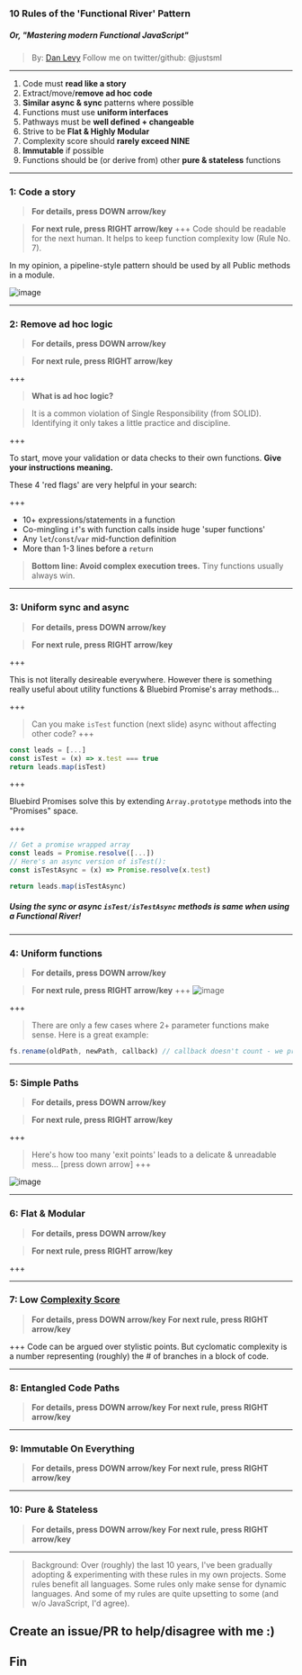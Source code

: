 ### 10 Rules of the 'Functional River' Pattern
##### _Or, "Mastering modern Functional JavaScript"_

> By: [Dan Levy](http://www.danlevy.net)
> Follow me on twitter/github: @justsml

---

1. Code must **read like a story**
1. Extract/move/**remove ad hoc code**
1. **Similar async & sync** patterns where possible
1. Functions must use **uniform interfaces**
1. Pathways must be **well defined + changeable**
1. Strive to be **Flat & Highly Modular**
1. Complexity score should **rarely exceed NINE**
1. **Immutable** if possible
1. Functions should be (or derive from) other **pure & stateless** functions

---

### 1: Code a story
> **For details, press DOWN arrow/key**

> **For next rule, press RIGHT arrow/key**
+++
Code should be readable for the next human. It helps to keep function complexity low (Rule No. 7).

In my opinion, a pipeline-style pattern should be used by all Public methods in a module.

![image](https://user-images.githubusercontent.com/397632/28991302-31268d8e-7943-11e7-9d67-28e172f9cbf2.png)

---

### 2: Remove ad hoc logic
> **For details, press DOWN arrow/key**

> **For next rule, press RIGHT arrow/key**

+++

> **What is ad hoc logic?**

> It is a common violation of Single Responsibility (from SOLID). Identifying it only takes a little practice and discipline.

+++

To start, move your validation or data checks to their own functions. **Give your instructions meaning.**

These 4 'red flags' are very helpful in your search:

+++

* 10+ expressions/statements in a function
* Co-mingling `if`'s with function calls inside huge 'super functions'
* Any `let`/`const`/`var` mid-function definition
* More than 1-3 lines before a `return`

> **Bottom line: Avoid complex execution trees.** Tiny functions usually always win.

---

### 3: Uniform sync and async
> **For details, press DOWN arrow/key**

> **For next rule, press RIGHT arrow/key**

+++

This is not literally desireable everywhere.
However there is something really useful about utility functions & Bluebird Promise's array methods...

+++

> Can you make `isTest` function (next slide) async without affecting other code?
+++

```js
const leads = [...]
const isTest = (x) => x.test === true
return leads.map(isTest)
```

+++

Bluebird Promises solve this by extending `Array.prototype` methods into the "Promises" space.

+++
```js
// Get a promise wrapped array
const leads = Promise.resolve([...])
// Here's an async version of isTest():
const isTestAsync = (x) => Promise.resolve(x.test)

return leads.map(isTestAsync)
```

##### Using the sync or async `isTest/isTestAsync` methods is same when using a Functional River!

---


### 4: Uniform functions
> **For details, press DOWN arrow/key**

> **For next rule, press RIGHT arrow/key**
+++
![image](https://user-images.githubusercontent.com/397632/29053594-34356f14-7bae-11e7-86df-cfe252d5f2bf.png)

+++
> There are only a few cases where 2+ parameter functions make sense.
> Here is a great example:
```js
fs.rename(oldPath, newPath, callback) // callback doesn't count - we promisify
```

---

### 5: Simple Paths
> **For details, press DOWN arrow/key**

> **For next rule, press RIGHT arrow/key**

+++
> Here's how too many 'exit points' leads to a delicate & unreadable mess... [press down arrow]
+++

![image](https://user-images.githubusercontent.com/397632/29008531-cd2b0cbc-7ad5-11e7-83fb-baa222d13cd3.png)

---

### 6: Flat & Modular
> **For details, press DOWN arrow/key**

> **For next rule, press RIGHT arrow/key**

+++

---

### 7: Low [Complexity Score](https://dzone.com/articles/measuring-code-complexity)
> **For details, press DOWN arrow/key**
> **For next rule, press RIGHT arrow/key**

+++
Code can be argued over stylistic points. But cyclomatic complexity is a number representing (roughly) the # of branches in a block of code.

---

### 8: Entangled Code Paths
> **For details, press DOWN arrow/key**
> **For next rule, press RIGHT arrow/key**

---

### 9: Immutable On Everything
> **For details, press DOWN arrow/key**
> **For next rule, press RIGHT arrow/key**

---

### 10: Pure & Stateless
> **For details, press DOWN arrow/key**
> **For next rule, press RIGHT arrow/key**

---

> Background: Over (roughly) the last 10 years, I've been gradually adopting & experimenting with these rules in my own projects.
Some rules benefit all languages. Some rules only make sense for dynamic languages.
And some of my rules are quite upsetting to some (and w/o JavaScript, I'd agree).

Create an issue/PR to help/disagree with me :)
---

## Fin
